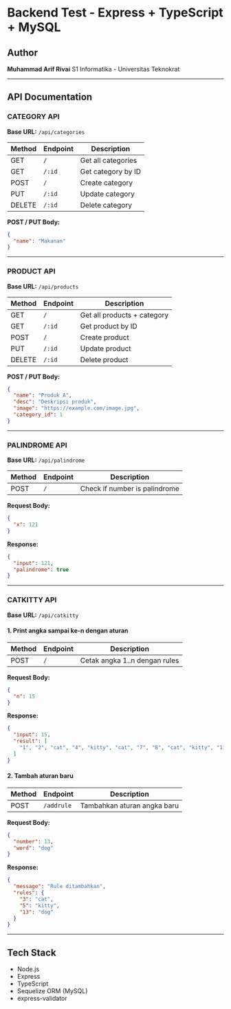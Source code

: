 # Backend Test - Express + TypeScript + MySQL

## Author

**Muhammad Arif Rivai**
S1 Informatika - Universitas Teknokrat

---

## API Documentation

### CATEGORY API

**Base URL:** `/api/categories`

| Method | Endpoint | Description        |
| ------ | -------- | ------------------ |
| GET    | `/`      | Get all categories |
| GET    | `/:id`   | Get category by ID |
| POST   | `/`      | Create category    |
| PUT    | `/:id`   | Update category    |
| DELETE | `/:id`   | Delete category    |

**POST / PUT Body:**

```json
{
  "name": "Makanan"
}
```

---

### PRODUCT API

**Base URL:** `/api/products`

| Method | Endpoint | Description                 |
| ------ | -------- | --------------------------- |
| GET    | `/`      | Get all products + category |
| GET    | `/:id`   | Get product by ID           |
| POST   | `/`      | Create product              |
| PUT    | `/:id`   | Update product              |
| DELETE | `/:id`   | Delete product              |

**POST / PUT Body:**

```json
{
  "name": "Produk A",
  "desc": "Deskripsi produk",
  "image": "https://example.com/image.jpg",
  "category_id": 1
}
```

---

### PALINDROME API

**Base URL:** `/api/palindrome`

| Method | Endpoint | Description                   |
| ------ | -------- | ----------------------------- |
| POST   | `/`      | Check if number is palindrome |

**Request Body:**

```json
{
  "x": 121
}
```

**Response:**

```json
{
  "input": 121,
  "palindrome": true
}
```

---

### CATKITTY API

**Base URL:** `/api/catkitty`

#### 1. Print angka sampai ke-n dengan aturan

| Method | Endpoint | Description                   |
| ------ | -------- | ----------------------------- |
| POST   | `/`      | Cetak angka 1..n dengan rules |

**Request Body:**

```json
{
  "n": 15
}
```

**Response:**

```json
{
  "input": 15,
  "result": [
    "1", "2", "cat", "4", "kitty", "cat", "7", "8", "cat", "kitty", "11", "cat", "13", "14", "catKitty"
  ]
}
```

#### 2. Tambah aturan baru

| Method | Endpoint   | Description                 |
| ------ | ---------- | --------------------------- |
| POST   | `/addrule` | Tambahkan aturan angka baru |

**Request Body:**

```json
{
  "number": 13,
  "word": "dog"
}
```

**Response:**

```json
{
  "message": "Rule ditambahkan",
  "rules": {
    "3": "cat",
    "5": "kitty",
    "13": "dog"
  }
}
```

---

## Tech Stack

* Node.js
* Express
* TypeScript
* Sequelize ORM (MySQL)
* express-validator

